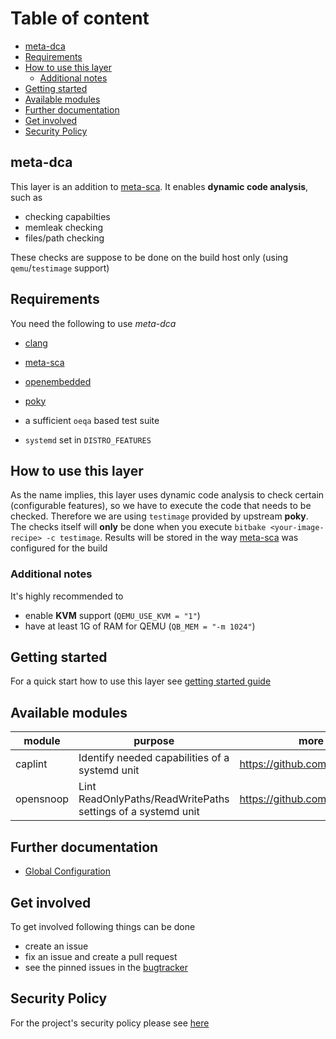 # Table of content <!-- omit in toc -->

- [meta-dca](#meta-dca)
- [Requirements](#requirements)
- [How to use this layer](#how-to-use-this-layer)
  - [Additional notes](#additional-notes)
- [Getting started](#getting-started)
- [Available modules](#available-modules)
- [Further documentation](#further-documentation)
- [Get involved](#get-involved)
- [Security Policy](#security-policy)

## meta-dca

This layer is an addition to [meta-sca](https://github.com/priv-kweihmann/meta-sca). It enables **dynamic code analysis**, such as

- checking capabilties
- memleak checking
- files/path checking

These checks are suppose to be done on the build host only (using `qemu`/`testimage` support)

## Requirements

You need the following to use *meta-dca*

- [clang](https://github.com/kraj/meta-clang)
- [meta-sca](https://github.com/priv-kweihmann/meta-sca)
- [openembedded](http://cgit.openembedded.org/meta-openembedded/)
- [poky](https://git.yoctoproject.org/cgit/cgit.cgi/poky)

- a sufficient `oeqa` based test suite
- `systemd` set in `DISTRO_FEATURES`

## How to use this layer

As the name implies, this layer uses dynamic code analysis to check certain (configurable features), so we have to execute the code that needs to be checked. Therefore we are using `testimage` provided by upstream **poky**.
The checks itself will **only** be done when you execute `bitbake <your-image-recipe> -c testimage`.
Results will be stored in the way [meta-sca](https://github.com/priv-kweihmann/meta-sca) was configured for the build

### Additional notes

It's highly recommended to

- enable **KVM** support (`QEMU_USE_KVM = "1"`)
- have at least 1G of RAM for QEMU (`QB_MEM = "-m 1024"`)

## Getting started

For a quick start how to use this layer see [getting started guide](docs/getting_started.md)

## Available modules

| module    | purpose                                                      | more info                           |
| --------- | ------------------------------------------------------------ | ----------------------------------- |
| caplint   | Identify needed capabilities of a systemd unit               | https://github.com/iovisor/bcc      |
| opensnoop | Lint ReadOnlyPaths/ReadWritePaths settings of a systemd unit | https://github.com/iovisor/bpftrace |

## Further documentation

- [Global Configuration](docs/global.md)

## Get involved

To get involved following things can be done

- create an issue
- fix an issue and create a pull request
- see the pinned issues in the [bugtracker](https://github.com/priv-kweihmann/meta-dca/issues)

## Security Policy

For the project's security policy please see [here](SECURITY.md)
